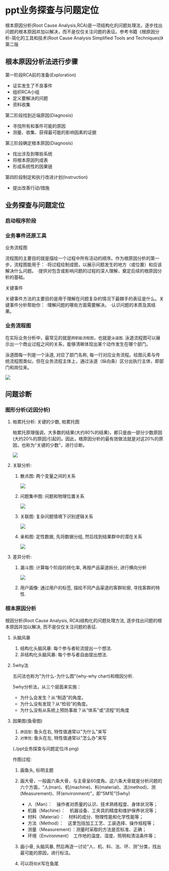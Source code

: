 # ppt业务探查与问题定位

根本原因分析(Root Cause Analysis,RCA)是一项结构化的问题处理法，逐步找出问题的根本原因并加以解决，而不是仅仅关注问题的表征。参考书籍《根原因分析-简化的工具和技术(Root Cause Analysis Simplified Tools and Techniques)》第二版

## 根本原因分析法进行步骤

第一阶段RCA前的准备(Exploration)
- 证实发生了不良事件
- 组织RCA小组
- 定义要解决的问题
- 资料收集

第二阶段找到近端原因(Diagnosis)
- 寻找所有和事件可能的原因
- 测量、收集、获得最可能的影响因素的证据

第三阶段确定根本原因(Diagnosis)
- 找出涉及到哪些系统
- 将根本原因列成表
- 形成系统性的因果链

第四阶段制定和执行改进计划(Instruction)
- 提出改善行动/措施


## 业务探查与问题定位

### 启动程序阶段

### 业务事件还原工具

业务流程图

流程图的主要目的就是描绘一个过程中所有活动的顺序。作为根原因分析的第一步，流程图能用于：
·将过程绘制成图，以展示问题发生的地方（或位置）和应该解决什么问题。
·提供对包含或影响问题的过程的深人理解，奠定后续的根原因分析的基础。

关键事件

关键事件方法的主要目的是用于理解在问题复杂的情况下最棘手的表征是什么。关键事件分析帮助你：
·理解问题的哪些方面需要解决。
·认识问题的本质及其结果。

### 业务流程图

在实际业务分析中，最常见的就是`跨职能流程图`，也就是`泳道图`. 泳道流程图可以展示出一个商业过程之间的关系，能够清晰体现出某个动作发生在哪个部门。


泳道图每一列是一个泳道, 对应了部门名称, 每一行对应业务流程。绘图元素与传统流程图类似，但在业务流程主体上，通过泳道（纵向条）区分出执行主体，即部门和岗位来。



![](./ppt业务探查与问题定位/1.jpg)


## 问题诊断

### 图形分析(近因分析)



1. 帕累托分析: 关键的少数, 帕累托图

   帕累托原理强调，大多数的结果(大约80%的结果)，都只是由一部分少数原因(大约20%的原因)引起的。因此，根原因分析的最有效做法就是对这20%的原因，也称为“关键的少数”，进行诊断。

   ![](./ppt业务探查与问题定位/2.png)


2. 关联分析: 
   1. 散点图: 两个变量之间的关系
   
      ![](./ppt业务探查与问题定位/3.png)
   
   
   2. 问题集中图: 问题和物理位置关系

      ![](./ppt业务探查与问题定位/4.png)

   3. 关联图: 复杂问题情境下识别逻辑关系

      ![](./ppt业务探查与问题定位/5.png)
   
   4. 亲和图: 定性数据, 先将数据分组, 然后找到结果群中的潜在关系

      ![](./ppt业务探查与问题定位/6.png)

3. 差异分析:
   1. 漏斗图: 计算每个阶段的转化率, 再按产品渠道拆分, 进行横向分析
   
      ![](./ppt业务探查与问题定位/7.png)

   
   2. 用户画像: 通过用户的标签, 描绘不同产品渠道的客群轮廓, 寻找客群的特性.



### 根本原因分析

根因分析(Root Cause Analysis, RCA)结构化的问题处理方法, 逐步找出问题的根本原因并加以解决, 而不是仅仅关注问题的表征.

1. 头脑风暴

   1. 结构化头脑风暴: 每个参与者轮流提出一个想法.
   2. 非结构化头脑风暴: 每个参与者自由提出想法.


1. 5why法

   五问法也称为"为什么-为什么图"(why-why chart)和根因分析.

   5why分析法，从三个层面来实施：

   - 为什么会发生？从“制造”的角度。
   - 为什么没有发现？从“检验”的角度。
   - 为什么没有从系统上预防事故？从“体系”或“流程”的角度

2. 因果图(鱼骨图)


   1. `原因型`: 鱼头在右, 特性值通常以"为什么"来写
   2. `对策性`: 鱼头在左, 特性值通常以"怎么办"来写


   (./ppt业务探查与问题定位/8.png)


   作图过程:

   1. 画鱼头, 标明主题
   2. 画大骨，一般画六条大骨，与主骨呈60度角。这六条大骨就是分析问题的六个方面，“人(man)、机(machine)、料(material)、法(method)、测(Measurement)、环(environment)”，即“5M1E”(5why)

      - 人（Man）：　操作者对质量的认识、技术熟练程度、身体状况等；
      - 机器（Machine）：　机器设备、工夹具的精度和维护保养状况等；
      - 材料（Material）：　材料的成分、物理性能和化学性能等；
      - 方法（Method）：　这里包括加工工艺、工装选择、操作规程等；
      - 测量（Measurement）：测量时采取的方法是否标准、正确；
      - 环境（Environment）　工作地的温度、湿度、照明和清洁条件等；

   3. 画小骨, 头脑风暴, 然后再逐一讨论“人、机、料、法、环、测”分类，找出最可能的原因，进行标注。
   4. 可以将`现状`写在鱼尾

